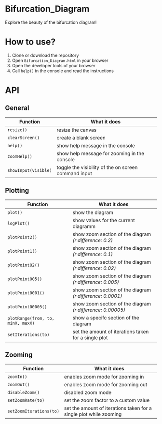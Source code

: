# Bifurcation_Diagram
Explore the beauty of the bifurcation diagram!

# How to use?
1. Clone or download the repository
2. Open `Bifurcation_Diagram.html` in your browser
3. Open the developer tools of your browser
4. Call `help()` in the console and read the instructions

# API

## General

| Function | What it does |
| --- | --- |
| `resize()` | resize the canvas |
| `clearScreen()` | create a blank screen |
| `help()` | show help message in the console |
| `zoomHelp()` | show help message for zooming in the console |
| `showInput(visible)`| toggle the visibility of the on screen command input|

## Plotting

| Function | What it does |
| --- | --- | 
| `plot()`| show the diagram |
| `logPlot()` | show values for the current diagramm |
| `plotPoint2()` | show zoom section of the diagram _(r difference: 0.2)_ |
| `plotPoint1()` | show zoom section of the diagram _(r difference: 0.1)_ |
| `plotPoint02()` | show zoom section of the diagram _(r difference: 0.02)_ |
| `plotPoint005()` | show zoom section of the diagram _(r difference: 0.005)_ |
| `plotPoint0001()` | show zoom section of the diagram _(r difference: 0.0001)_ |
| `plotPoint00005()` | show zoom section of the diagram _(r difference: 0.00005)_ |
| `plotRange(from, to, minX, maxX)` | show a specifc section of the diagram |
| `setIterations(to)`| set the amount of iterations taken for a single plot |

## Zooming

| Function | What it does |
| --- | --- | 
| `zoomIn()`| enables zoom mode for zooming in |
| `zoomOut()`| enables zoom mode for zooming out |
| `disableZoom()`| disabled zoom mode |
| `setZoomRate(to)`| set the zoom factor to a custom value |
| `setZoomIterations(to)`| set the amount of iterations taken for a single plot while zooming |